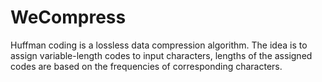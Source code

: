 # WeCompress
Huffman coding is a lossless data compression algorithm. The idea is to assign variable-length codes to input characters, lengths of the assigned codes are based on the frequencies of corresponding characters. 
